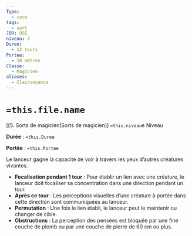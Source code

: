 ```yaml
---
Type:
  - core
tags:
  - sort
JDR: OSE
niveau: 3
Duree:
  - 12 tours
Portee:
  - 18 mètres
Classe:
  - Magicien
aliases:
  - Clairvoyance
---
```

# `=this.file.name`  

[[5. Sorts de magicien|Sorts de magicien]] `=this.niveau`e Niveau

**Durée** : `=this.Duree`

**Portée** : `=this.Portee`

Le lanceur gagne la capacité de voir à travers les yeux d’autres créatures vivantes.

- **Focalisation pendant 1 tour** : Pour établir un lien avec une créature, le lanceur doit focaliser sa concentration dans une direction pendant un tour.
- **Après ce tour** : Les perceptions visuelles d’une créature à portée dans cette direction sont communiquées au lanceur.
- **Permutation** : Une fois le lien établi, le lanceur peut le maintenir ou changer de cible.
- **Obstructions** : La perception des pensées est bloquée par une fine couche de plomb ou par une couche de pierre de 60 cm ou plus.
